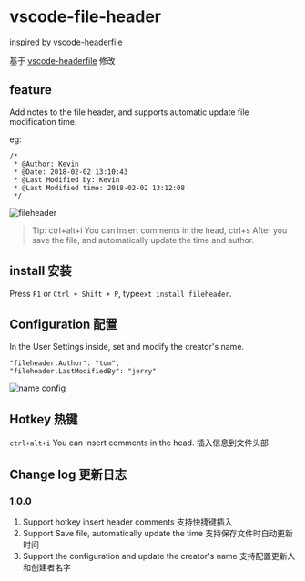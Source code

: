 # vscode-file-header

inspired by [vscode-headerfile](https://github.com/zhaopengme/vscode-fileheader)

基于 [vscode-headerfile](https://github.com/zhaopengme/vscode-fileheader) 修改

## feature

Add notes to the file header, and supports automatic update file modification time.

eg:

```
/*
 * @Author: Kevin
 * @Date: 2018-02-02 13:10:43
 * @Last Modified by: Kevin
 * @Last Modified time: 2018-02-02 13:12:08
 */
```

![fileheader](https://github.com/zhaopengme/vscode-fileheader/raw/master/fileheader.gif)

> Tip: ctrl+alt+i You can insert comments in the head, ctrl+s After you save the file, and automatically update the time and author.

## install 安装

Press `F1` or `Ctrl + Shift + P`, type`ext install fileheader`.

## Configuration 配置

In the User Settings inside, set and modify the creator's name.

```
"fileheader.Author": "tom",
"fileheader.LastModifiedBy": "jerry"
```

![name config](https://github.com/zhaopengme/vscode-fileheader/raw/master/name.jpg)

## Hotkey 热键

`ctrl+alt+i` You can insert comments in the head. 插入信息到文件头部

## Change log 更新日志

### 1.0.0

1. Support hotkey insert header comments 支持快捷键插入
2. Support Save file, automatically update the time 支持保存文件时自动更新时间
3. Support the configuration and update the creator's name 支持配置更新人和创建者名字
